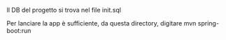 Il DB del progetto si trova nel file init.sql

Per lanciare la app è sufficiente, da questa directory, digitare mvn spring-boot:run